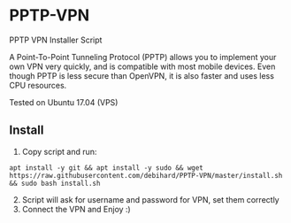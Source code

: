 # PPTP-VPN
PPTP VPN Installer Script


A Point-To-Point Tunneling Protocol (PPTP) allows you to implement your own VPN very quickly, and is compatible with most mobile devices. Even though PPTP is less secure than OpenVPN, it is also faster and uses less CPU resources.

Tested on Ubuntu 17.04 (VPS)


## Install
1. Copy script and run: 

`apt install -y git && apt install -y sudo && wget https://raw.githubusercontent.com/debihard/PPTP-VPN/master/install.sh && sudo bash install.sh`

2. Script will ask for username and password for VPN, set them correctly
3. Connect the VPN and Enjoy :)

